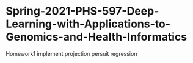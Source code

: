 # Spring-2021-PHS-597-Deep-Learning-with-Applications-to-Genomics-and-Health-Informatics

Homework1 implement projection persuit regression
